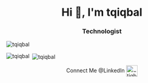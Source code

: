 <h1 align="center">Hi 👋, I'm tqiqbal</h1>
<h3 align="center">Technologist</h3>

<p align="left"> <img src="https://komarev.com/ghpvc/?username=tqiqbal" alt="tqiqbal" /> </p>
  
<p><img align="left" src="https://github-readme-stats.vercel.app/api/top-langs/?username=tqiqbal&layout=compact&hide=html" alt="tqiqbal" /></p>

<p>&nbsp;<img align="center" src="https://github-readme-stats.vercel.app/api?username=tqiqbal&show_icons=true" alt="tqiqbal" /></p>

<p align="center">
Connect Me @LinkedIn <a href="https://twitter.com/_tiqbal" target="blank"><img align="center" src="https://cdn.jsdelivr.net/npm/simple-icons@11.7.0/icons/linkedin.svg" alt="_tiqbal" height="30" width="30" /></a>
</p>
